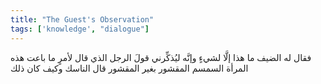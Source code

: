 ```yaml
---
title: "The Guest's Observation"
tags: ['knowledge', "dialogue"]
---
```


 فقال له الضيف ما هذا إلَّا لشيءٍ وإنَّه ليُذكِّرني قولَ الرجل الذي قال لأمرٍ ما باعت هذه المرأة السمسم المقشور بغير المقشور قال الناسك وكيف كان ذلك
